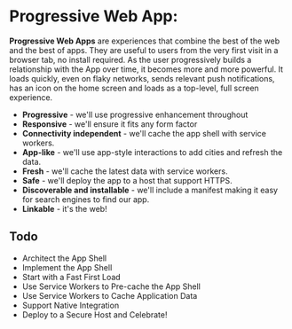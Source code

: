 # Progressive Web App:

**Progressive Web Apps** are experiences that combine the best of the web and the best of apps. They are useful to users from the very first visit in a browser tab, no install required. As the user progressively builds a relationship with the App over time, it becomes more and more powerful. It loads quickly, even on flaky networks, sends relevant push notifications, has an icon on the home screen and loads as a top-level, full screen experience.



- **Progressive** - we'll use progressive enhancement throughout
- **Responsive** - we'll ensure it fits any form factor
- **Connectivity independent** - we'll cache the app shell with service workers.
- **App-like** - we'll use app-style interactions to add cities and refresh the data.
- **Fresh** - we'll cache the latest data with service workers.
- **Safe** - we'll deploy the app to a host that support HTTPS.
- **Discoverable and installable** - we'll include a manifest making it easy for search engines to find our app.
- **Linkable** - it's the web!

## Todo

- Architect the App Shell
- Implement the App Shell
- Start with a Fast First Load
- Use Service Workers to Pre-cache the App Shell
- Use Service Workers to Cache Application Data
- Support Native Integration
- Deploy to a Secure Host and Celebrate!
